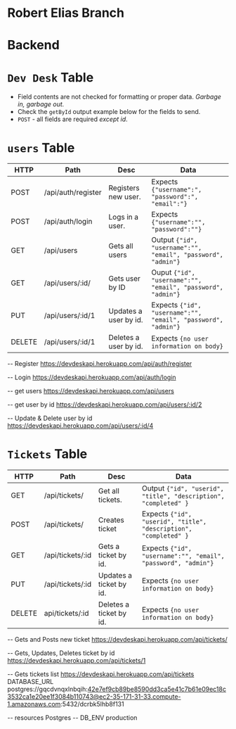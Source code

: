 # Robert Elias Branch

# Backend

# `Dev Desk` Table

- Field contents are not checked for formatting or proper data. *Garbage in, garbage out.*
- Check the `getById` output example below for the fields to send.
- `POST` - all fields are required *except id*.


# `users` Table

| HTTP | Path               | Desc                                   | Data|
|-|-|-|-|
| POST | /api/auth/register | Registers new user. | Expects `{"username":", "password":", "email":"}`|
| POST | /api/auth/login    | Logs in a user.   |  Expects `{"username":"", "password":""}`|
| GET | /api/users            | Gets all users     |  Output `{"id", "username":"", "email", "password", "admin"}`|
| GET | /api/users/:id/      | Gets user by ID    | Ouput `{"id", "username":"", "email", "password", "admin"}`|
| PUT | /api/users/:id/1    | Updates a user by id.   |  Expects `{"id", "username":"", "email", "password", "admin"}`|
| DELETE | /api/users/:id/1 | Deletes a user by id.   |  Expects `{no user information on body}`|

-- Register https://devdeskapi.herokuapp.com/api/auth/register

-- Login https://devdeskapi.herokuapp.com/api/auth/login

-- get users https://devdeskapi.herokuapp.com/api/users

-- get user by id https://devdeskapi.herokuapp.com/api/users/:id/2

-- Update & Delete user by id  https://devdeskapi.herokuapp.com/api/users/:id/4


# `Tickets` Table

| HTTP | Path               | Desc                                   | Data|
|-|-|-|-|
| GET | /api/tickets/ | Get all tickets.   |  Output `{"id", "userid", "title", "description", "completed" }`|
| POST | /api/tickets/      | Creates ticket    |Expects `{"id", "userid", "title", "description", "completed" }`|
| GET | /api/tickets/:id    | Gets a ticket by id.   |  Expects `{"id", "username":"", "email", "password", "admin"}`|
| PUT | /api/tickets/:id | Updates a ticket by id.   |  Expects `{no user information on body}`|
| DELETE | api/tickets/:id | Deletes a ticket by id.   |  Expects `{no user information on body}`|


-- Gets and Posts new ticket https://devdeskapi.herokuapp.com/api/tickets/

-- Gets, Updates, Deletes ticket by id https://devdeskapi.herokuapp.com/api/tickets/1

-- Gets tickets list https://devdeskapi.herokuapp.com/api/tickets
DATABASE_URL
postgres://gqcdvnqxlnbqih:42e7ef9cb89be8590dd3ca5e41c7b61e09ec18c3532ca1e20ee1f3084b110743@ec2-35-171-31-33.compute-1.amazonaws.com:5432/dcrbk5lhb8f131

-- resources Postgres
-- DB_ENV production
